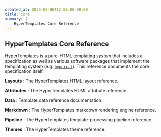 ```yaml
---
created_at: 2025-02-06T12:00:00-08:00
title: Core
summary: |
    HyperTemplates Core Reference
---
```


## HyperTemplates Core Reference

HyperTemplates is a pure-HTML templating _system_ that includes a specification as well as various software packages that implement the templating system (e.g. [`hyperctl`]).
This reference documents the core specification itself.

**Layouts**
: The HyperTemplates HTML layout reference.

  <learn-more ht-element href='/docs/reference/core/layouts/'></learn-more>

**Attributes**
: The HyperTemplates HTML attribute reference.
  
  <learn-more ht-element href='/docs/reference/core/attributes/'></learn-more>

**Data**
: Template data reference documentation.

  <learn-more ht-element href='/docs/reference/core/data/'></learn-more>

**Markdown**
: The HyperTemplates markdown rendering engine reference.

  <learn-more ht-element href='/docs/reference/core/markdown/'></learn-more>

**Pipeline**
: The HyperTemplates template-processing pipeline reference.

  <learn-more ht-element href='/docs/reference/core/pipeline/'></learn-more>

**Themes**
: The HyperTemplates theme reference.

  <learn-more ht-element href='/docs/reference/core/themes/'></learn-more>


<!-- Links -->
[`hyperctl`]: /docs/reference/cli/
